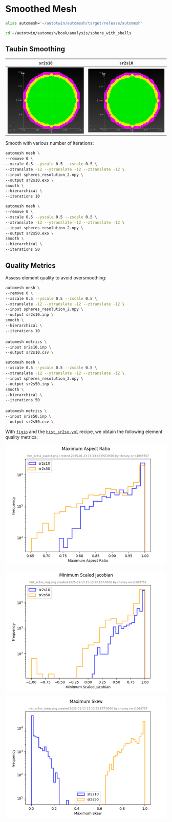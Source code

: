 # Smoothed Mesh

```sh
alias automesh='~/autotwin/automesh/target/release/automesh'
```

```sh
cd ~/autotwin/automesh/book/analysis/sphere_with_shells
```

## Taubin Smoothing

`sr2s10` | `sr2s10`
:---: | :---:
![](img/sr2s10.png) | ![](img/sr2s50.png)

Smooth with various number of iterations:

```sh
automesh mesh \
--remove 0 \
--xscale 0.5 --yscale 0.5 --zscale 0.5 \
--xtranslate -12 --ytranslate -12 --ztranslate -12 \
--input spheres_resolution_2.npy \
--output sr2s10.exo \
smooth \
--hierarchical \
--iterations 10
```

```sh
automesh mesh \
--remove 0 \
--xscale 0.5 --yscale 0.5 --zscale 0.5 \
--xtranslate -12 --ytranslate -12 --ztranslate -12 \
--input spheres_resolution_2.npy \
--output sr2s50.exo \
smooth \
--hierarchical \
--iterations 50
```

## Quality Metrics

Assess element quality to avoid oversmoothing:

```sh
automesh mesh \
--remove 0 \
--xscale 0.5 --yscale 0.5 --zscale 0.5 \
--xtranslate -12 --ytranslate -12 --ztranslate -12 \
--input spheres_resolution_2.npy \
--output sr2s10.inp \
smooth \
--hierarchical \
--iterations 10

automesh metrics \
--input sr2s10.inp \
--output sr2s10.csv \
```

```sh
automesh mesh \
--xscale 0.5 --yscale 0.5 --zscale 0.5 \
--xtranslate -12 --ytranslate -12 --ztranslate -12 \
--input spheres_resolution_2.npy \
--output sr2s50.inp \
smooth \
--hierarchical \
--iterations 50

automesh metrics \
--input sr2s50.inp \
--output sr2s50.csv \
```

With [`figio`](https://pypi.org/project/figio/) and
the [`hist_sr2sx.yml`](recipes/hist_sr2sx.yml) recipe, we
obtain the following element quality metrics:

![hist_sr2sx_aspect.png](img/hist_sr2sx_aspect.png)

![hist_sr2sx_msj.png](img/hist_sr2sx_msj.png)

![hist_sr2sx_skew.png](img/hist_sr2sx_skew.png)
